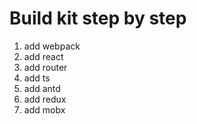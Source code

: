 # Build kit step by step

1. add webpack
2. add react
3. add router
4. add ts
5. add antd
6. add redux
7. add mobx
